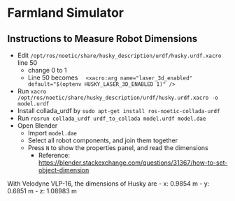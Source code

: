 # Farmland Simulator

## Instructions to Measure Robot Dimensions

- Edit `/opt/ros/noetic/share/husky_description/urdf/husky.urdf.xacro` line 50
    - change 0 to 1
    - Line 50 becomes `  <xacro:arg name="laser_3d_enabled" default="$(optenv HUSKY_LASER_3D_ENABLED 1)" />`
- Run `xacro /opt/ros/noetic/share/husky_description/urdf/husky.urdf.xacro -o model.urdf`
- Install collada_urdf by `sudo apt-get install ros-noetic-collada-urdf`
- Run `rosrun collada_urdf urdf_to_collada model.urdf model.dae`
- Open Blender
    - Import `model.dae`
    - Select all robot components, and join them together
    - Press `N` to show the properties panel, and read the dimensions
        - Reference: https://blender.stackexchange.com/questions/31367/how-to-set-object-dimension

With Velodyne VLP-16, the dimensions of Husky are
    - x: 0.9854 m
    - y: 0.6851 m
    - z: 1.08983 m